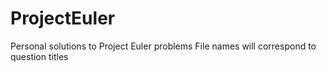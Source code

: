 # ProjectEuler
Personal solutions to Project Euler problems
File names will correspond to question titles